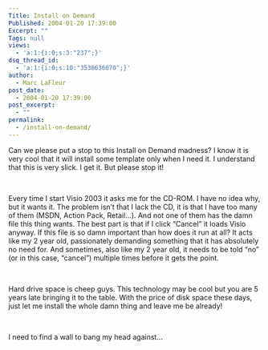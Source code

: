 ```yaml
---
Title: Install on Demand
Published: 2004-01-20 17:39:00
Excerpt: ""
Tags: null
views:
  - 'a:1:{i:0;s:3:"237";}'
dsq_thread_id:
  - 'a:1:{i:0;s:10:"3538636070";}'
author:
  - Marc LaFleur
post_date:
  - 2004-01-20 17:39:00
post_excerpt:
  - ""
permalink:
  - /install-on-demand/
---
```

<div class="Section1"> <p class="MsoNormal">Can we please put a stop to this Install on Demand madness? I know it is very cool that it will install some template only when I need it. I understand that this is very slick. I get it. But please stop it!</p> <p class="MsoNormal">&nbsp;</p> <p class="MsoNormal">Every time I start Visio 2003 it asks me for the CD-ROM. I have no idea why, but it wants it. The problem isn&rsquo;t that I lack the CD, it is that I have too many of them (MSDN, Action Pack, Retail&hellip;). And not one of them has the damn file this thing wants. The best part is that if I click &ldquo;Cancel&rdquo; it loads Visio anyway. If this file is so damn important than how does it run at all? It acts like my 2 year old, passionately demanding something that it has absolutely no need for. And sometimes, also like my 2 year old, it needs to be told &ldquo;no&rdquo; (or in this case, &ldquo;cancel&rdquo;) multiple times before it gets the point.</p> <p class="MsoNormal">&nbsp;</p> <p class="MsoNormal">Hard drive space is cheep guys. This technology may be cool but you are 5 years late bringing it to the table. With the price of disk space these days, just let me install the whole damn thing and leave me be already!</p> <p class="MsoNormal">&nbsp;</p> <p class="MsoNormal">I need to find a wall to bang my head against&hellip;</p></div>